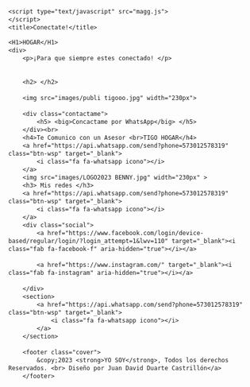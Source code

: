 
<html lang="en">

<head>
    <meta charset="UTF-8">
    <meta http-equiv="X-UA-Compatible" content="IE=edge">
    <meta name="viewport" content="width=device-width, initial-scale=1.0">
    <link rel="preconnect" href="https://fonts.googleapis.com">
    <link rel="preconnect" href="https://fonts.gstatic.com" crossorigin>
    <link href="https://fonts.googleapis.com/css2?family=Lato:ital,wght@0,300;0,400;1,700&family=Roboto:wght@300;400;700&display=swap" rel="stylesheet">
    <link rel="stylesheet" href="stileee/stylee.css">
    <script src="https://kit.fontawesome.com/6f94f69e77.js" crossorigin="anonymous"></script>
    <script src="https://code.jquery.com/jquery-3.4.1.js"></script>
  
    <script type="text/javascript" src="magg.js">
    </script>
    <title>Conectate!</title>
</head>

<body>
  
    <H1>HOGAR</H1>
    <div>
        <p>¡Para que siempre estes conectado! </p>

       
        <h2> </h2>

        <img src="images/publi tigooo.jpg" width="230px">

        <div class="contactame">
            <h5> <big>Concactame por WhatsApp</big> </h5>
        </div><br>
        <h4>Te Comunico con un Asesor <br>TIGO HOGAR</h4>
        <a href="https://api.whatsapp.com/send?phone=573012578319" class="btn-wsp" target="_blank">
            <i class="fa fa-whatsapp icono"></i>
        </a>
        <img src="images/LOGO2023 BENNY.jpg" width="230px" >
        <h3> Mis redes </h3>
        <a href="https://api.whatsapp.com/send?phone=573012578319" class="btn-wsp" target="_blank">
            <i class="fa fa-whatsapp icono"></i>
        </a>
        <div class="social">
            <a href="https://www.facebook.com/login/device-based/regular/login/?login_attempt=1&lwv=110" target="_blank"><i class="fab fa-facebook-f" aria-hidden="true"></i></a>

            <a href="https://www.instagram.com/" target="_blank"><i class="fab fa-instagram" aria-hidden="true"></i></a>

        </div>
        <section>
            <a href="https://api.whatsapp.com/send?phone=573012578319" class="btn-wsp" target="_blank">
                <i class="fa fa-whatsapp icono"></i>
            </a>
        </section>

        <footer class="cover">
            &copy;2023 <strong>YO SOY</strong>, Todos los derechos Reservados. <br> Diseño por Juan David Duarte Castrillón</a>
        </footer>



</body>


</html>
